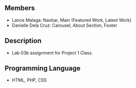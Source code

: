 ## Members
- Lance Malaga: Navbar, Main (Featured Work, Latest Work)
- Danielle Dela Cruz: Carousel, About Section, Footer

## Description
- Lab 03b assignment for Project 1 Class.

## Programming Language
- HTML, PHP, CSS